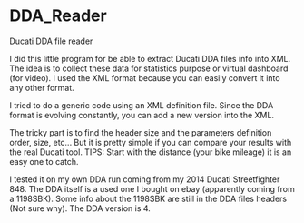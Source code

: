 # DDA_Reader
Ducati DDA file reader

I did this little program for be able to extract Ducati DDA files info into XML.
The idea is to collect these data for statistics purpose or virtual dashboard (for video).
I used the XML format because you can easily convert it into any other format.

I tried to do a generic code using an XML definition file. 
Since the DDA format is evolving constantly, you can add a new version into the XML.

The tricky part is to find the header size and the parameters definition order, size, etc...
But it is pretty simple if you can compare your results with the real Ducati tool.
TIPS: Start with the distance (your bike mileage) it is an easy one to catch.

I tested it on my own DDA run coming from my 2014 Ducati Streetfighter 848.
The DDA itself is a used one I bought on ebay (apparently coming from a 1198SBK).
Some info about the 1198SBK are still in the DDA files headers (Not sure why).
The DDA version is 4.
